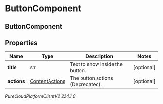 # ButtonComponent

## ButtonComponent

## Properties

|Name | Type | Description | Notes|
|------------ | ------------- | ------------- | -------------|
| **title** | str | Text to show inside the button. | [optional] |
| **actions** | [ContentActions](ContentActions) | The button actions (Deprecated). | [optional] |



_PureCloudPlatformClientV2 224.1.0_
